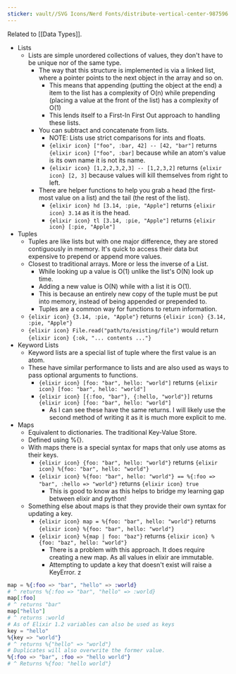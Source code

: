 ```yaml
---
sticker: vault//SVG Icons/Nerd Fonts/distribute-vertical-center-987596.svg
---
```

Related to [[Data Types]]. 
- Lists
	- Lists are simple unordered collections of values, they don't have to be unique nor of the same type. 
		- The way that this structure is implemented is via a linked list, where a pointer points to the next object in the array and so on. 
			- This means that appending (putting the object at the end) a item to the list has a complexity of O(n) while prepending (placing a value at the front of the list) has a complexity of O(1)
			- This lends itself to a First-In First Out approach to handling these lists. 
		- You can subtract and concatenate from lists. 
			- NOTE: Lists use strict comparisons for ints and floats. 
			- `{elixir icon} ["foo", :bar, 42] -- [42, "bar"]` returns `{elixir icon} ["foo", :bar]` because while an atom's value is its own name it is not its name. 
			- `{elixir icon} [1,2,2,3,2,3] -- [1,2,3,2]` returns `{elixir icon} [2, 3]` because values will kill themselves from right to left. 
		- There are helper functions to help you grab a head (the first-most value on a list) and the tail (the rest of the list). 
			- `{elixir icon} hd [3.14, :pie, "Apple"]` returns `{elixir icon} 3.14` as it is the head. 
			- `{elixir icon} tl [3.14, :pie, "Apple"]` returns `{elixir icon} [:pie, "Apple"]`
- Tuples
	- Tuples are like lists but with one major difference, they are stored contiguously in memory. It's quick to access their data but expensive to prepend or append more values. 
	- Closest to traditional arrays. More or less the inverse of a List. 
		- While looking up a value is O(1) unlike the list's O(N) look up time. 
		- Adding a new value is O(N) while with a list it is O(1).
		- This is because an entirely new copy of the tuple must be put into memory, instead of being appended or prepended to. 
		- Tuples are a common way for functions to return information. 
	- `{elixir icon} {3.14, :pie, "Apple"}` returns `{elixir icon} {3.14, :pie, "Apple"}`
	- `{elixir icon} File.read("path/to/existing/file")` would return `{elixir icon} {:ok, "... contents ..."}`
- Keyword Lists
	- Keyword lists are a special list of tuple where the first value is an atom. 
	- These have similar performance to lists and are also used as ways to pass optional arguments to functions. 
		- `{elixir icon} [foo: "bar", hello: "world"]` returns `{elixir icon} [foo: "bar", hello: "world"]`
		- `{elixir icon} [{:foo, "bar"}, {:hello, "world"}]` returns `{elixir icon} [foo: "bar", hello: "world"]`
			- As I can see these have the same returns. I will likely use the second method of writing it as it is much more explicit to me. 
- Maps
	- Equivalent to dictionaries. The traditional Key-Value Store. 
	- Defined using %{}. 
	- With maps there is a special syntax for maps that only use atoms as their keys. 
		- `{elixir icon} {foo: "bar", hello: "world"}` returns `{elixir icon} %{foo: "bar", hello: "world"}`
		- `{elixir icon} %{foo: "bar", hello: "world"} == %{:foo => "bar", :hello => "world"}` returns `{elixir icon} true`
			- This is good to know as this helps to bridge my learning gap between elixir and python! 
	- Something else about maps is that they provide their own syntax for updating a key. 
		- `{elixir icon} map = %{foo: "bar", hello: "world"}` returns `{elixir icon} %{foo: "bar", hello: "world"}`
		- `{elixir icon} %{map | foo: "baz"}` returns `{elixir icon} %{foo: "baz", hello: "world"}`
			- There is a problem with this approach. It does require creating a new map. As all values in elixir are immutable.
			- Attempting to update a key that doesn't exist will raise a KeyError. z
```elixir
map = %{:foo => "bar", "hello" => :world}
# ^ returns %{:foo => "bar", "hello" => :world}
map[:foo]
# ^ returns "bar"
map["hello"]
# ^ returns :world
# As of Elixir 1.2 variables can also be used as keys
key = "hello"
%{key => "world"}
# ^ returns %{"hello" => "world"}
# Duplicates will also overwrite the former value. 
%{:foo => "bar", :foo => "hello world"}
# ^ Returns %{foo: "hello world"}
```